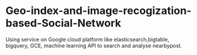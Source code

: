 # Geo-index-and-image-recogization-based-Social-Network
Using service on Google cloud platform like elasticsearch,bigtable, bigquery, GCE, machine learning API to search and analyse nearbypost.
